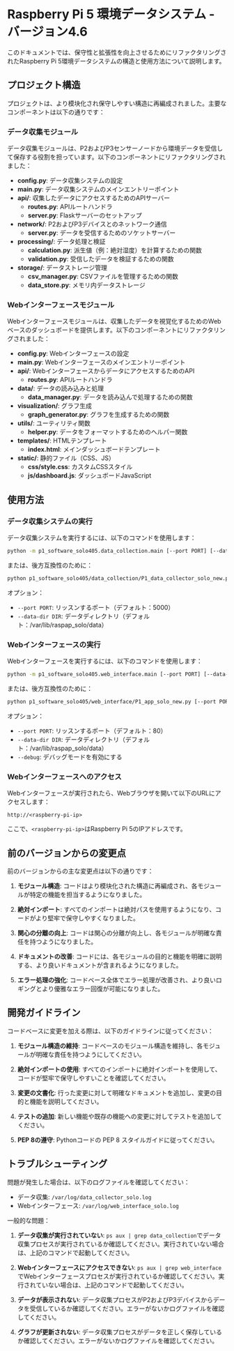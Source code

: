 # Raspberry Pi 5 環境データシステム - バージョン4.6

このドキュメントでは、保守性と拡張性を向上させるためにリファクタリングされたRaspberry Pi 5環境データシステムの構造と使用方法について説明します。

## プロジェクト構造

プロジェクトは、より模块化され保守しやすい構造に再編成されました。主要なコンポーネントは以下の通りです：

### データ収集モジュール

データ収集モジュールは、P2およびP3センサーノードから環境データを受信して保存する役割を担っています。以下のコンポーネントにリファクタリングされました：

- **config.py**: データ収集システムの設定
- **main.py**: データ収集システムのメインエントリーポイント
- **api/**: 収集したデータにアクセスするためのAPIサーバー
  - **routes.py**: APIルートハンドラ
  - **server.py**: Flaskサーバーのセットアップ
- **network/**: P2およびP3デバイスとのネットワーク通信
  - **server.py**: データを受信するためのソケットサーバー
- **processing/**: データ処理と検証
  - **calculation.py**: 派生値（例：絶対湿度）を計算するための関数
  - **validation.py**: 受信したデータを検証するための関数
- **storage/**: データストレージ管理
  - **csv_manager.py**: CSVファイルを管理するための関数
  - **data_store.py**: メモリ内データストレージ

### Webインターフェースモジュール

Webインターフェースモジュールは、収集したデータを視覚化するためのWebベースのダッシュボードを提供します。以下のコンポーネントにリファクタリングされました：

- **config.py**: Webインターフェースの設定
- **main.py**: Webインターフェースのメインエントリーポイント
- **api/**: WebインターフェースからデータにアクセスするためのAPI
  - **routes.py**: APIルートハンドラ
- **data/**: データの読み込みと処理
  - **data_manager.py**: データを読み込んで処理するための関数
- **visualization/**: グラフ生成
  - **graph_generator.py**: グラフを生成するための関数
- **utils/**: ユーティリティ関数
  - **helper.py**: データをフォーマットするためのヘルパー関数
- **templates/**: HTMLテンプレート
  - **index.html**: メインダッシュボードテンプレート
- **static/**: 静的ファイル（CSS、JS）
  - **css/style.css**: カスタムCSSスタイル
  - **js/dashboard.js**: ダッシュボードJavaScript

## 使用方法

### データ収集システムの実行

データ収集システムを実行するには、以下のコマンドを使用します：

```bash
python -m p1_software_solo405.data_collection.main [--port PORT] [--data-dir DIR]
```

または、後方互換性のために：

```bash
python p1_software_solo405/data_collection/P1_data_collector_solo_new.py [--port PORT] [--data-dir DIR]
```

オプション：
- `--port PORT`: リッスンするポート（デフォルト：5000）
- `--data-dir DIR`: データディレクトリ（デフォルト：/var/lib/raspap_solo/data）

### Webインターフェースの実行

Webインターフェースを実行するには、以下のコマンドを使用します：

```bash
python -m p1_software_solo405.web_interface.main [--port PORT] [--data-dir DIR] [--debug]
```

または、後方互換性のために：

```bash
python p1_software_solo405/web_interface/P1_app_solo_new.py [--port PORT] [--data-dir DIR] [--debug]
```

オプション：
- `--port PORT`: リッスンするポート（デフォルト：80）
- `--data-dir DIR`: データディレクトリ（デフォルト：/var/lib/raspap_solo/data）
- `--debug`: デバッグモードを有効にする

### Webインターフェースへのアクセス

Webインターフェースが実行されたら、Webブラウザを開いて以下のURLにアクセスします：

```
http://<raspberry-pi-ip>
```

ここで、`<raspberry-pi-ip>`はRaspberry Pi 5のIPアドレスです。

## 前のバージョンからの変更点

前のバージョンからの主な変更点は以下の通りです：

1. **モジュール構造**: コードはより模块化された構造に再編成され、各モジュールが特定の機能を担当するようになりました。

2. **絶対インポート**: すべてのインポートは絶対パスを使用するようになり、コードがより堅牢で保守しやすくなりました。

3. **関心の分離の向上**: コードは関心の分離が向上し、各モジュールが明確な責任を持つようになりました。

4. **ドキュメントの改善**: コードには、各モジュールの目的と機能を明確に説明する、より良いドキュメントが含まれるようになりました。

5. **エラー処理の強化**: コードベース全体でエラー処理が改善され、より良いロギングとより優雅なエラー回復が可能になりました。

## 開発ガイドライン

コードベースに変更を加える際は、以下のガイドラインに従ってください：

1. **モジュール構造の維持**: コードベースのモジュール構造を維持し、各モジュールが明確な責任を持つようにしてください。

2. **絶対インポートの使用**: すべてのインポートに絶対インポートを使用して、コードが堅牢で保守しやすいことを確認してください。

3. **変更の文書化**: 行った変更に対して明確なドキュメントを追加し、変更の目的と機能を説明してください。

4. **テストの追加**: 新しい機能や既存の機能への変更に対してテストを追加してください。

5. **PEP 8の遵守**: Pythonコードの PEP 8 スタイルガイドに従ってください。

## トラブルシューティング

問題が発生した場合は、以下のログファイルを確認してください：

- データ収集: `/var/log/data_collector_solo.log`
- Webインターフェース: `/var/log/web_interface_solo.log`

一般的な問題：

1. **データ収集が実行されていない**: `ps aux | grep data_collection`でデータ収集プロセスが実行されているか確認してください。実行されていない場合は、上記のコマンドで起動してください。

2. **Webインターフェースにアクセスできない**: `ps aux | grep web_interface`でWebインターフェースプロセスが実行されているか確認してください。実行されていない場合は、上記のコマンドで起動してください。

3. **データが表示されない**: データ収集プロセスがP2およびP3デバイスからデータを受信しているか確認してください。エラーがないかログファイルを確認してください。

4. **グラフが更新されない**: データ収集プロセスがデータを正しく保存しているか確認してください。エラーがないかログファイルを確認してください。